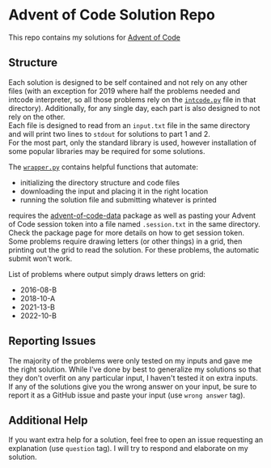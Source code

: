 # Advent of Code Solution Repo

This repo contains my solutions for [Advent of Code](https://adventofcode.com/)

## Structure

Each solution is designed to be self contained and not rely on any other files (with an exception for 2019 where half the problems needed and intcode interpreter, so all those problems rely on the [`intcode.py`](/2019/intcode.py) file in that directory). Additionally, for any single day, each part is also designed to not rely on the other. \
Each file is designed to read from an `input.txt` file in the same directory and will print two lines to `stdout` for solutions to part 1 and 2. \
For the most part, only the standard library is used, however installation of some popular libraries may be required for some solutions.

The [`wrapper.py`](/wrapper.py) contains helpful functions that automate:

* initializing the directory structure and code files
* downloading the input and placing it in the right location
* running the solution file and submitting whatever is printed

requires the [advent-of-code-data](https://pypi.org/project/advent-of-code-data/) package as well as pasting your Advent of Code session token into a file named `.session.txt` in the same directory. Check the package page for more details on how to get session token. \
Some problems require drawing letters (or other things) in a grid, then printing out the grid to read the solution. For these problems,
the automatic submit won't work.

List of problems where output simply draws letters on grid:

* 2016-08-B
* 2018-10-A
* 2021-13-B
* 2022-10-B

## Reporting Issues

The majority of the problems were only tested on my inputs and gave me the right solution. While I've done by best to generalize my solutions so that they don't overfit on any particular input, I haven't tested it on extra inputs. If any of the solutions give you the wrong answer on your input, be sure to report it as a GitHub issue and paste your input (use `wrong answer` tag).

## Additional Help

If you want extra help for a solution, feel free to open an issue requesting an explanation (use `question` tag). I will try to respond and elaborate on my solution.
